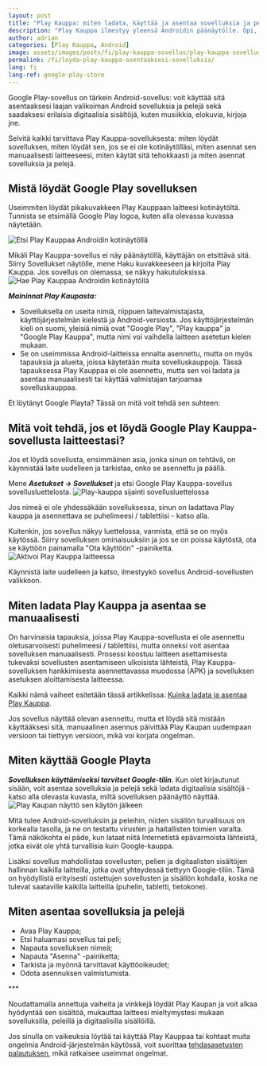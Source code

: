 ```yaml
---
layout: post
title: "Play Kauppa: miten ladata, käyttää ja asentaa sovelluksia ja pelejä"
description: "Play Kauppa ilmestyy yleensä Androidin päänäytölle. Opi, miten löydät sen, jos et löydä sitä, miten sitä käytetään ja miten asennat sovelluksia ja pelejä"
author: adrian
categories: [Play Kauppa, Android]
image: assets/images/posts/fi/play-kauppa-sovellus/play-kauppa-sovellus_featured.png
permalink: /fi/loyda-play-kauppa-asentaaksesi-sovelluksia/
lang: fi
lang-ref: google-play-store
---
```


Google Play-sovellus on tärkein Android-sovellus: voit käyttää sitä asentaaksesi laajan valikoiman Android sovelluksia ja pelejä sekä saadaksesi erilaisia digitaalisia sisältöjä, kuten musiikkia, elokuvia, kirjoja jne.

Selvitä kaikki tarvittava Play Kauppa-sovelluksesta: miten löydät sovelluksen, miten löydät sen, jos se ei ole kotinäytölläsi, miten asennat sen manuaalisesti laitteeseesi, miten käytät sitä tehokkaasti ja miten asennat sovelluksia ja pelejä.

## Mistä löydät Google Play sovelluksen

Useimmiten löydät pikakuvakkeen Play Kauppaan laitteesi kotinäytöltä. Tunnista se etsimällä Google Play logoa, kuten alla olevassa kuvassa näytetään.

<img alt="Etsi Play Kauppaa Androidin kotinäytöllä" title="Etsi Play Kauppaa Androidin kotinäytöllä" loading="lazy" class="article-image medium-width-img" src="{{site.baseurl}}/assets/images/posts/fi/play-kauppa-sovellus/play-kauppa-paaruudulla.jpg">

Mikäli Play Kauppa-sovellus ei näy päänäytöllä, käyttäjän on etsittävä sitä. Siirry Sovellukset näytölle, mene Haku kuvakkeeseen ja kirjoita Play Kauppa. Jos sovellus on olemassa, se näkyy hakutuloksissa.
<img alt="Hae Play Kauppaa Androidin kotinäytöllä" title="Hae Play Kauppaa Androidin kotinäytöllä" loading="lazy" class="article-image medium-width-img" src="{{site.baseurl}}/assets/images/posts/fi/play-kauppa-sovellus/haku-play-kaupan-paaruudulla.jpg">

***Maininnat Play Kaupasta:***
- Sovelluksella on useita nimiä, riippuen laitevalmistajasta, käyttöjärjestelmän kielestä ja Android-versiosta. Jos käyttöjärjestelmän kieli on suomi, yleisiä nimiä ovat "Google Play", "Play kauppa" ja "Google Play Kauppa", mutta nimi voi vaihdella laitteen asetetun kielen mukaan.
- Se on useimmissa Android-laitteissa ennalta asennettu, mutta on myös tapauksia ja alueita, joissa käytetään muita sovelluskauppoja. Tässä tapauksessa Play Kauppaa ei ole asennettu, mutta sen voi ladata ja asentaa manuaalisesti tai käyttää valmistajan tarjoamaa sovelluskauppaa.

Et löytänyt Google Playta? Tässä on mitä voit tehdä sen suhteen:

## Mitä voit tehdä, jos et löydä Google Play Kauppa-sovellusta laitteestasi?

Jos et löydä sovellusta, ensimmäinen asia, jonka sinun on tehtävä, on käynnistää laite uudelleen ja tarkistaa, onko se asennettu ja päällä.

Mene ***Asetukset → Sovellukset*** ja etsi Google Play Kauppa-sovellus sovellusluettelosta.
<img alt="Play-kauppa sijainti sovellusluettelossa" title="Play-kauppa sijainti sovellusluettelossa" loading="lazy" class="article-image large-width-img" src="{{site.baseurl}}/assets/images/posts/fi/play-kauppa-sovellus/play-kauppa-sovellus-sovellusluettelossa.jpg">

Jos nimeä ei ole yhdessäkään sovelluksessa, sinun on ladattava Play kauppa ja asennettava se puhelimeesi / tablettiisi - katso alla.

Kuitenkin, jos sovellus näkyy luettelossa, varmista, että se on myös käytössä. Siirry sovelluksen ominaisuuksiin ja jos se on poissa käytöstä, ota se käyttöön painamalla "Ota käyttöön" -painiketta.
<img alt="Aktivoi Play Kauppa laitteessa" title="Aktivoi Play Kauppa laitteessa" loading="lazy" class="article-image medium-width-img" src="{{site.baseurl}}/assets/images/posts/fi/play-kauppa-sovellus/aktivoida-play-kauppa-sovellus.jpg">

Käynnistä laite uudelleen ja katso, ilmestyykö sovellus Android-sovellusten valikkoon.

## Miten ladata Play Kauppa ja asentaa se manuaalisesti

On harvinaisia tapauksia, joissa Play Kauppa-sovellusta ei ole asennettu oletusarvoisesti puhelimeesi / tablettiisi, mutta onneksi voit asentaa sovelluksen manuaalisesti. Prosessi koostuu laitteen asettamisesta tukevaksi sovellusten asentamiseen ulkoisista lähteistä, Play Kauppa-sovelluksen hankkimisesta asennettavassa muodossa (APK) ja sovelluksen asetuksen aloittamisesta laitteessa.

Kaikki nämä vaiheet esitetään tässä artikkelissa: [Kuinka ladata ja asentaa Play Kauppa]({{site.baseurl}}/fi/lataa-ja-asenna-play-kauppa/).

Jos sovellus näyttää olevan asennettu, mutta et löydä sitä mistään käyttääksesi sitä, manuaalinen asennus päivittää Play Kaupan uudempaan versioon tai tiettyyn versioon, mikä voi korjata ongelman.

## Miten käyttää Google Playta

***Sovelluksen käyttämiseksi tarvitset Google-tilin***. Kun olet kirjautunut sisään, voit asentaa sovelluksia ja pelejä sekä ladata digitaalisia sisältöjä - katso alla olevasta kuvasta, miltä sovelluksen päänäyttö näyttää.
<img alt="Play Kaupan näyttö sen käytön jälkeen" title="Play Kaupan näyttö sen käytön jälkeen" loading="lazy" class="article-image medium-width-img" src="{{site.baseurl}}/assets/images/posts/fi/play-kauppa-sovellus/play-kauppa-paarutu.jpg">

Mitä tulee Android-sovelluksiin ja peleihin, niiden sisällön turvallisuus on korkealla tasolla, ja ne on testattu virusten ja haitallisten toimien varalta. Tämä näkökohta ei päde, kun lataat niitä Internetistä epävarmoista lähteistä, jotka eivät ole yhtä turvallisia kuin Google-kauppa.

Lisäksi sovellus mahdollistaa sovellusten, pelien ja digitaalisten sisältöjen hallinnan kaikilla laitteilla, jotka ovat yhteydessä tiettyyn Google-tiliin. Tämä on hyödyllistä erityisesti ostettujen sovellusten ja sisällön kohdalla, koska ne tulevat saataville kaikilla laitteilla (puhelin, tabletti, tietokone).

## Miten asentaa sovelluksia ja pelejä

- Avaa Play Kauppa;
- Etsi haluamasi sovellus tai peli;
- Napauta sovelluksen nimeä;
- Napauta "Asenna" -painiketta;
- Tarkista ja myönnä tarvittavat käyttöoikeudet;
- Odota asennuksen valmistumista.

<div class="post-bottom-stars">***</div>

Noudattamalla annettuja vaiheita ja vinkkejä löydät Play Kaupan ja voit alkaa hyödyntää sen sisältöä, mukauttaa laitteesi mieltymystesi mukaan sovelluksilla, peleillä ja digitaalisilla sisällöillä.

Jos sinulla on vaikeuksia löytää tai käyttää Play Kauppaa tai kohtaat muita ongelmia Android-järjestelmän käytössä, voit suorittaa [tehdasasetusten palautuksen]({{site.baseurl}}/fi/resetoi-android-tehdasasetuksiin), mikä ratkaisee useimmat ongelmat.